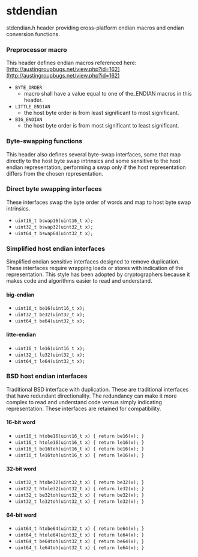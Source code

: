 # stdendian

stdendian.h header providing cross-platform endian macros and endian
conversion functions.

### Preprocessor macro

 This header defines endian macros referenced here:
 [http://austingroupbugs.net/view.php?id=162](http://austingroupbugs.net/view.php?id=162)

 - `BYTE_ORDER`
   - macro shall have a value equal to one of the_ENDIAN macros in this header.
 - `LITTLE_ENDIAN`
   - the host byte order is from least significant to most significant.
 - `BIG_ENDIAN`
   - the host byte order is from most significant to least significant.

### Byte-swapping functions

This header also defines several byte-swap interfaces, some that
map directly to the host byte swap intrinsics and some sensitive
to the host endian representation, performing a swap only if the
host representation differs from the chosen representation.

### Direct byte swapping interfaces

These interfaces swap the byte order of words and map to host byte
swap intrinsics.

- `uint16_t bswap16(uint16_t x);`
- `uint32_t bswap32(uint32_t x);`
- `uint64_t bswap64(uint32_t x);`

### Simplified host endian interfaces

Simplified endian sensitive interfaces designed to remove duplication.
These interfaces require wrapping loads or stores with indication of
the representation. This style has been adopted by cryptographers
because it makes code and algorithms easier to read and understand.

#### big-endian

- `uint16_t be16(uint16_t x);`
- `uint32_t be32(uint32_t x);`
- `uint64_t be64(uint32_t x);`

#### litte-endian

- `uint16_t le16(uint16_t x);`
- `uint32_t le32(uint32_t x);`
- `uint64_t le64(uint32_t x);`

### BSD host endian interfaces

Traditional BSD interface with duplication. These are traditional
interfaces that have redundant directionality. The redundancy can make
it more complex to read and understand code versus simply indicating
representation. These interfaces are retained for compatibility.

#### 16-bit word

- `uint16_t htobe16(uint16_t x) { return be16(x); }`
- `uint16_t htole16(uint16_t x) { return le16(x); }`
- `uint16_t be16toh(uint16_t x) { return be16(x); }`
- `uint16_t le16toh(uint16_t x) { return le16(x); }`

#### 32-bit word

- `uint32_t htobe32(uint32_t x) { return be32(x); }`
- `uint32_t htole32(uint32_t x) { return le32(x); }`
- `uint32_t be32toh(uint32_t x) { return be32(x); }`
- `uint32_t le32toh(uint32_t x) { return le32(x); }`

#### 64-bit word

- `uint64_t htobe64(uint32_t x) { return be64(x); }`
- `uint64_t htole64(uint32_t x) { return le64(x); }`
- `uint64_t be64toh(uint32_t x) { return be64(x); }`
- `uint64_t le64toh(uint32_t x) { return le64(x); }`
